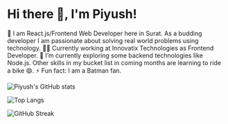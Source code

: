 <h1>Hi there 👋, I'm Piyush!</h1>

🔭 I am React.js/Frontend Web Developer here in Surat. As a budding developer I am passionate about solving real world problems using technology.
🧑‍💻 Currently working at Innovatix Technologies as Frontend Developer.
🌱 I’m currently exploring some backend technologies like Node.js. Other skills in my bucket list in coming months are learning to ride a bike 😄.
⚡ Fun fact: I am a Batman fan. 


![Piyush's GitHub stats](https://github-readme-stats.vercel.app/api?username=piyushg3803&show_icons=true&theme=radical)

![Top Langs](https://github-readme-stats.vercel.app/api/top-langs/?username=piyushg3803&layout=compact&theme=radical)

![GitHub Streak](https://github-readme-streak-stats.herokuapp.com/?user=piyushg3803&theme=radical)


